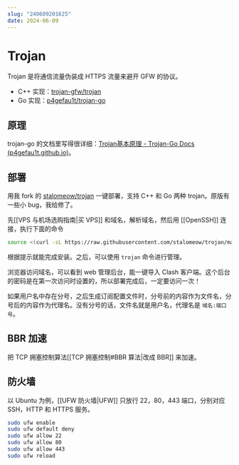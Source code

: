 ```yaml
---
slug: "240609201625"
date: 2024-06-09
---
```


# Trojan

Trojan 是将通信流量伪装成 HTTPS 流量来避开 GFW 的协议。

- C++ 实现：[trojan-gfw/trojan](https://github.com/trojan-gfw/trojan)
- Go 实现：[p4gefau1t/trojan-go](https://github.com/p4gefau1t/trojan-go)

## 原理

trojan-go 的文档里写得很详细：[Trojan基本原理 - Trojan-Go Docs (p4gefau1t.github.io)](https://p4gefau1t.github.io/trojan-go/basic/trojan/)。

## 部署

用我 fork 的 [stalomeow/trojan](https://github.com/stalomeow/trojan) 一键部署，支持 C++ 和 Go 两种 trojan。原版有一些小 bug，我给修了。

先[[VPS 与机场选购指南|买 VPS]] 和域名，解析域名，然后用 [[OpenSSH]] 连接，执行下面的命令

``` bash
source <(curl -sL https://raw.githubusercontent.com/stalomeow/trojan/master/install.sh)
```

根据提示就能完成安装。之后，可以使用 `trojan` 命令进行管理。

浏览器访问域名，可以看到 web 管理后台，能一键导入 Clash 客户端。这个后台的密码是在第一次访问时设置的，所以部署完成后，一定要访问一次！

如果用户名中存在分号，之后生成订阅配置文件时，分号前的内容作为文件名，分号后的内容作为代理名。没有分号的话，文件名就是用户名，代理名是 `域名:端口号`。

## BBR 加速

把 TCP 拥塞控制算法[[TCP 拥塞控制#BBR 算法|改成 BBR]] 来加速。

## 防火墙

以 Ubuntu 为例，[[UFW 防火墙|UFW]] 只放行 22，80，443 端口，分别对应 SSH，HTTP 和 HTTPS 服务。

``` bash
sudo ufw enable
sudo ufw default deny
sudo ufw allow 22
sudo ufw allow 80
sudo ufw allow 443
sudo ufw reload
```

